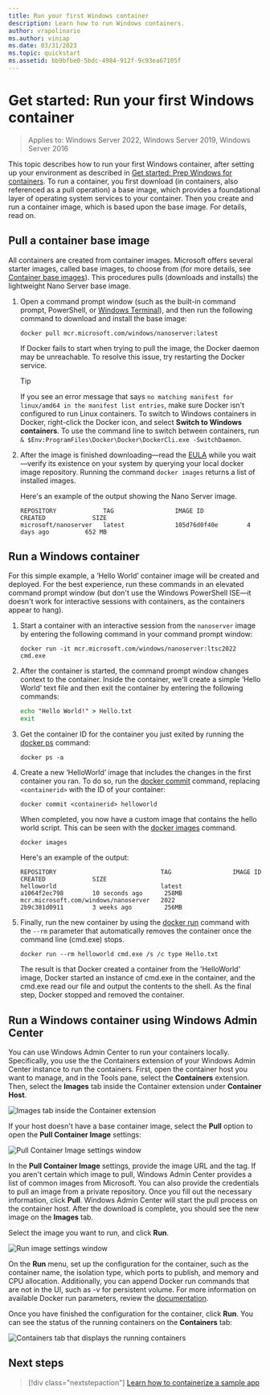 ```yaml
---
title: Run your first Windows container
description: Learn how to run Windows containers.
author: vrapolinario
ms.author: viniap
ms.date: 03/31/2023
ms.topic: quickstart
ms.assetid: bb9bfbe0-5bdc-4984-912f-9c93ea67105f
---
```

# Get started: Run your first Windows container

> Applies to: Windows Server 2022, Windows Server 2019, Windows Server 2016

This topic describes how to run your first Windows container, after setting up your environment as described in [Get started: Prep Windows for containers](./set-up-environment.md). To run a container, you first download (in containers, also referenced as a pull operation) a base image, which provides a foundational layer of operating system services to your container. Then you create and run a container image, which is based upon the base image. For details, read on.

## Pull a container base image

All containers are created from container images. Microsoft offers several starter images, called base images, to choose from (for more details, see [Container base images](../manage-containers/container-base-images.md)). This procedures pulls (downloads and installs) the lightweight Nano Server base image.

1. Open a command prompt window (such as the built-in command prompt, PowerShell, or [Windows Terminal](https://www.microsoft.com/p/windows-terminal-preview/9n0dx20hk701?activetab=pivot:overviewtab)), and then run the following command to download and install the base image:

   ```console
   docker pull mcr.microsoft.com/windows/nanoserver:latest
   ```
   If Docker fails to start when trying to pull the image, the Docker daemon may be unreachable. To resolve this issue, try restarting the Docker service.

   > [!TIP]
   > If you see an error message that says `no matching manifest for linux/amd64 in the manifest list entries`, make sure Docker isn't configured to run Linux containers. To switch to Windows containers in Docker, right-click the Docker icon, and select **Switch to Windows containers**. To use the command line to switch between containers, run `& $Env:ProgramFiles\Docker\Docker\DockerCli.exe -SwitchDaemon`.

2. After the image is finished downloading—read the [EULA](../images-eula.md) while you wait—verify its existence on your system by querying your local docker image repository. Running the command `docker images` returns a list of installed images.

   Here's an example of the output showing the Nano Server image.

   ```console
   REPOSITORY             TAG                 IMAGE ID            CREATED             SIZE
   microsoft/nanoserver   latest              105d76d0f40e        4 days ago          652 MB
   ```

## Run a Windows container

For this simple example, a ‘Hello World’ container image will be created and deployed. For the best experience, run these commands in an elevated command prompt window (but don't use the Windows PowerShell ISE—it doesn't work for interactive sessions with containers, as the containers appear to hang).

1. Start a container with an interactive session from the `nanoserver` image by entering the following command in your command prompt window:

   ```console
   docker run -it mcr.microsoft.com/windows/nanoserver:ltsc2022 cmd.exe
   ```
2. After the container is started, the command prompt window changes context to the container. Inside the container, we'll create a simple ‘Hello World’ text file and then exit the container by entering the following commands:

   ```cmd
   echo "Hello World!" > Hello.txt
   exit
   ```

3. Get the container ID for the container you just exited by running the [docker ps](https://docs.docker.com/engine/reference/commandline/ps/) command:

   ```console
   docker ps -a
   ```

4. Create a new ‘HelloWorld’ image that includes the changes in the first container you ran. To do so, run the [docker commit](https://docs.docker.com/engine/reference/commandline/commit/) command, replacing `<containerid>` with the ID of your container:

   ```console
   docker commit <containerid> helloworld
   ```

   When completed, you now have a custom image that contains the hello world script. This can be seen with the [docker images](https://docs.docker.com/engine/reference/commandline/images/) command.

   ```console
   docker images
   ```

   Here's an example of the output:

   ```console
   REPOSITORY                             TAG                 IMAGE ID            CREATED             SIZE
   helloworld                             latest              a1064f2ec798        10 seconds ago      258MB
   mcr.microsoft.com/windows/nanoserver   2022                2b9c381d0911        3 weeks ago         256MB
   ```

5. Finally, run the new container by using the [docker run](https://docs.docker.com/engine/reference/commandline/run/) command with the `--rm` parameter that automatically removes the container once the command line (cmd.exe) stops.

   ```console
   docker run --rm helloworld cmd.exe /s /c type Hello.txt
   ```
   The result is that Docker created a container from the 'HelloWorld' image, Docker started an instance of cmd.exe in the container, and the cmd.exe read our file and output the contents to the shell. As the final step, Docker stopped and removed the container.

## Run a Windows container using Windows Admin Center

You can use Windows Admin Center to run your containers locally. Specifically, you use the the Containers extension of your Windows Admin Center instance to run the containers. First, open the container host you want to manage, and in the Tools pane, select the **Containers** extension. Then, select the **Images** tab inside the Container extension under **Container Host**.

![Images tab inside the Container extension](./media/WAC-Images.png)

If your host doesn't have a base container image, select the **Pull** option to open the **Pull Container Image** settings:

![Pull Container Image settings window](./media/WAC-Pull.png)

In the **Pull Container Image** settings, provide the image URL and the tag. If you aren't certain which image to pull, Windows Admin Center provides a list of common images from Microsoft. You can also provide the credentials to pull an image from a private repository. Once you fill out the necessary information, click **Pull**. Windows Admin Center will start the pull process on the container host. After the download is complete, you should see the new image on the **Images** tab.

Select the image you want to run, and click **Run**.

![Run image settings window](./media/WAC-RunContainers.png)

On the **Run** menu, set up the configuration for the container, such as the container name, the isolation type, which ports to publish, and memory and CPU allocation. Additionally, you can append Docker run commands that are not in the UI, such as -v for persistent volume. For more information on available Docker run parameters, review the [documentation](https://docs.docker.com/engine/reference/commandline/run/).

Once you have finished the configuration for the container, click **Run**. You can see the status of the running containers on the **Containers** tab:

![Containers tab that displays the running containers](./media/WAC-Containers.png)

## Next steps

> [!div class="nextstepaction"]
> [Learn how to containerize a sample app](./building-sample-app.md)
